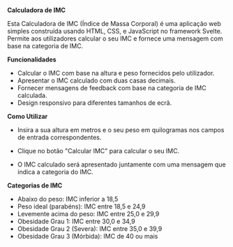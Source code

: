 **Calculadora de IMC**

Esta Calculadora de IMC (Índice de Massa Corporal) é uma aplicação web simples construída usando HTML, CSS, e JavaScript no framework Svelte. Permite aos utilizadores calcular o seu IMC e fornece uma mensagem com base na categoria de IMC.

**Funcionalidades**
- Calcular o IMC com base na altura e peso fornecidos pelo utilizador.
- Apresentar o IMC calculado com duas casas decimais.
- Fornecer mensagens de feedback com base na categoria de IMC calculada.
- Design responsivo para diferentes tamanhos de ecrã.

**Como Utilizar**

- Insira a sua altura em metros e o seu peso em quilogramas nos campos de entrada correspondentes.

- Clique no botão "Calcular IMC" para calcular o seu IMC.

- O IMC calculado será apresentado juntamente com uma mensagem que indica a categoria do IMC.

**Categorias de IMC**
- Abaixo do peso: IMC inferior a 18,5
- Peso ideal (parabéns): IMC entre 18,5 e 24,9
- Levemente acima do peso: IMC entre 25,0 e 29,9
- Obesidade Grau 1: IMC entre 30,0 e 34,9
- Obesidade Grau 2 (Severa): IMC entre 35,0 e 39,9
- Obesidade Grau 3 (Mórbida): IMC de 40 ou mais